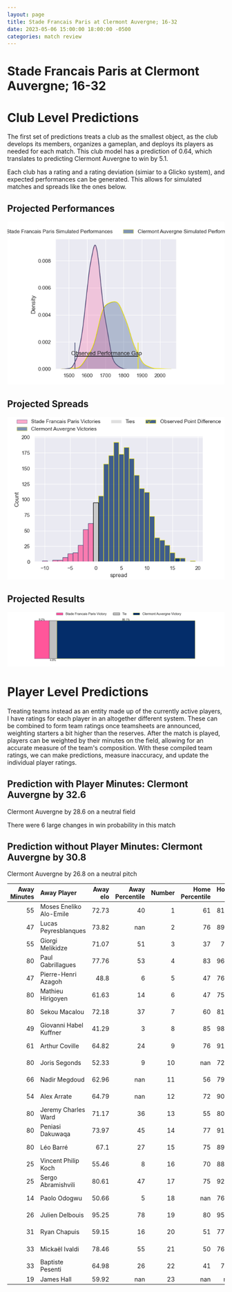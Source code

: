 ```yaml
---  
layout: page  
title: Stade Francais Paris at Clermont Auvergne; 16-32  
date: 2023-05-06 15:00:00 18:00:00 -0500  
categories: match review  
---
```

# Stade Francais Paris at Clermont Auvergne; 16-32

# Club Level Predictions


The first set of predictions treats a club as the smallest object, as the club develops its members, organizes a gameplan, and deploys its players as needed for each match. This club model has a prediction of 0.64, which translates to predicting Clermont Auvergne to win by 5.1.

Each club has a rating and a rating deviation (simiar to a Glicko system), and expected performances can be generated. This allows for simulated matches and spreads like the ones below.
## Projected Performances


![Projected Performances](plots/performances_2023-05-06-ClermontAuvergne-StadeFrancaisParis.png)
## Projected Spreads


![Projected Spreads](plots/spreads_2023-05-06-ClermontAuvergne-StadeFrancaisParis.png)
## Projected Results


![Projected Results](plots/resultbar_2023-05-06-ClermontAuvergne-StadeFrancaisParis.png)
# Player Level Predictions


Treating teams instead as an entity made up of the currently active players, I have ratings for each player in an altogether different system. These can be combined to form team ratings once teamsheets are announced, weighting starters a bit higher than the reserves. After the match is played, players can be weighted by their minutes on the field, allowing for an accurate measure of the team's composition. With these compiled team ratings, we can make predictions, measure inaccuracy, and update the individual player ratings.
## Prediction with Player Minutes: Clermont Auvergne by 32.6


Clermont Auvergne by 28.6 on a neutral field

There were 6 large changes in win probability in this match
## Prediction without Player Minutes: Clermont Auvergne by 30.8


Clermont Auvergne by 26.8 on a neutral pitch



|   Away Minutes | Away Player             |   Away elo |   Away Percentile |   Number |   Home Percentile |   Home elo | Home Player        |   Home Minutes |
|---------------:|:------------------------|-----------:|------------------:|---------:|------------------:|-----------:|:-------------------|---------------:|
|             55 | Moses Eneliko Alo-Emile |      72.73 |                40 |        1 |                61 |      81.34 | Etienne Falgoux    |             61 |
|             47 | Lucas Peyresblanques    |      73.82 |               nan |        2 |                76 |      89.07 | Étienne Fourcade   |             80 |
|             55 | Giorgi Melikidze        |      71.07 |                51 |        3 |                37 |      76.2  | Rabah Slimani      |             54 |
|             80 | Paul Gabrillagues       |      77.76 |                53 |        4 |                83 |      96.83 | Thibault Lanen     |             80 |
|             47 | Pierre-Henri Azagoh     |      48.8  |                 6 |        5 |                47 |      76.15 | Peceli Yato        |             61 |
|             80 | Mathieu Hirigoyen       |      61.63 |                14 |        6 |                47 |      75.67 | Arthur Iturria     |             80 |
|             80 | Sekou Macalou           |      72.18 |                37 |        7 |                60 |      81.06 | Jacobus van Tonder |             47 |
|             49 | Giovanni Habel Kuffner  |      41.29 |                 3 |        8 |                85 |      98.45 | Fritz Lee          |             80 |
|             61 | Arthur Coville          |      64.82 |                24 |        9 |                76 |      91.87 | Baptiste Jauneau   |             55 |
|             80 | Joris Segonds           |      52.33 |                 9 |       10 |               nan |      72.89 | Jules Plisson      |             55 |
|             66 | Nadir Megdoud           |      62.96 |               nan |       11 |                56 |      79.86 | Alivereti Raka     |             80 |
|             54 | Alex Arrate             |      64.79 |               nan |       12 |                72 |      90.58 | George Moala       |             74 |
|             80 | Jeremy Charles Ward     |      71.17 |                36 |       13 |                55 |      80.98 | Irae Simone        |             80 |
|             80 | Peniasi Dakuwaqa        |      73.97 |                45 |       14 |                77 |      91.62 | Damian Penaud      |             80 |
|             80 | Léo Barré               |      67.1  |                27 |       15 |                75 |      89.87 | Alex Newsome       |             80 |
|             25 | Vincent Philip Koch     |      55.46 |                 8 |       16 |                70 |      88.77 | Sebastien Bézy     |             25 |
|             25 | Sergo Abramishvili      |      80.61 |                47 |       17 |                75 |      92.64 | Anthony Belleau    |             25 |
|             14 | Paolo Odogwu            |      50.66 |                 5 |       18 |               nan |      76.26 | Davit Kubriashvili |             26 |
|             26 | Julien Delbouis         |      95.25 |                78 |       19 |                80 |      95.63 | Lucas Dessaigne    |             33 |
|             31 | Ryan Chapuis            |      59.15 |                16 |       20 |                51 |      77.45 | Judicael Cancoriet |             19 |
|             33 | Mickaël Ivaldi          |      78.46 |                55 |       21 |                50 |      76.69 | Giorgi Beria       |             19 |
|             33 | Baptiste Pesenti        |      64.98 |                26 |       22 |                41 |      74.7  | Julien Heriteau    |              6 |
|             19 | James Hall              |      59.92 |               nan |       23 |               nan |     nan    | nan                |            nan |

